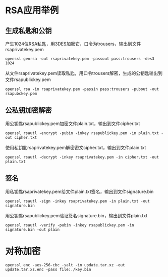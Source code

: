 ---
---

# RSA应用举例

## 生成私匙和公钥

产生1024位RSA私匙，用3DES加密它，口令为trousers，输出到文件rsaprivatekey.pem

    openssl genrsa -out rsaprivatekey.pem -passout pass:trousers -des3 1024

从文件rsaprivatekey.pem读取私匙，用口令trousers解密，生成的公钥匙输出到文件rsapublickey.pem

    openssl rsa -in rsaprivatekey.pem -passin pass:trousers -pubout -out rsapubckey.pem


## 公私钥加密解密

用公钥匙rsapublickey.pem加密文件plain.txt，输出到文件cipher.txt

    openssl rsautl -encrypt -pubin -inkey rsapublickey.pem -in plain.txt -out cipher.txt


使用私钥匙rsaprivatekey.pem解密密文cipher.txt，输出到文件plain.txt

    openssl rsautl -decrypt -inkey rsaprivatekey.pem -in cipher.txt -out plain.txt

## 签名

用私钥匙rsaprivatekey.pem给文件plain.txt签名，输出到文件signature.bin

    openssl rsautl -sign -inkey rsaprivatekey.pem -in plain.txt -out signature.bin

用公钥匙rsapublickey.pem验证签名signature.bin，输出到文件plain.txt

    openssl rsautl -verify -pubin -inkey rsapublickey.pem -in signature.bin -out plain


# 对称加密

    openssl enc -aes-256-cbc -salt -in update.tar.xz -out update.tar.xz.enc -pass file:./key.bin